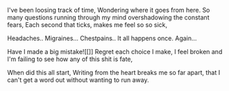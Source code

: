 I've been loosing track of time,
Wondering where it goes from here.
So many questions running through my mind overshadowing the constant fears,
Each second that ticks,
makes me feel so so sick,

Headaches..
Migraines...
Chestpains..
It all happens once. Again...

Have I made a big mistake![[]]
Regret each choice I make,
I feel broken and I'm failing to see how any of this shit is fate,

When did this all start,
Writing from the heart breaks me so far apart,
that I can't get a word out without wanting to run away.

